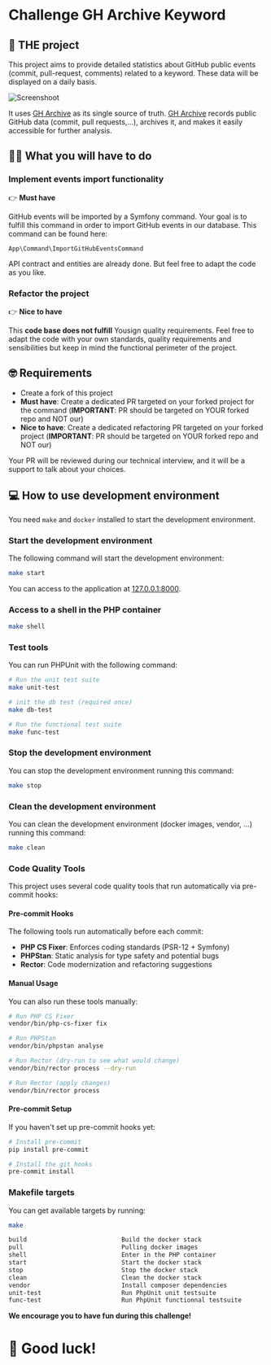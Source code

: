 # Challenge GH Archive Keyword

## :rocket: THE project

This project aims to provide detailed statistics about GitHub public events (commit, pull-request, comments) related to a keyword. These data will be displayed on a daily basis.

![Screenshoot](./challenge-gh-keyword.png)

It uses [GH Archive](https://www.gharchive.org/) as its single source of truth. [GH Archive](https://www.gharchive.org/) records public GitHub data (commit, pull requests,...), archives it, and makes it easily accessible for further analysis.

## :woman_teacher: What you will have to do

### Implement events import functionality

:point_right: **Must have**

GitHub events will be imported by a Symfony command. Your goal is to fulfill this command in order to import GitHub events in our database. This command can be found here:

```
App\Command\ImportGitHubEventsCommand
```

API contract and entities are already done. But feel free to adapt the code as you like.

### Refactor the project

:point_right: **Nice to have**

This **code base does not fulfill** Yousign quality requirements.
Feel free to adapt the code with your own standards, quality requirements and sensibilities but keep in mind the functional perimeter of the project.


## :nerd_face: Requirements

* Create a fork of this project
* **Must have**: Create a dedicated PR targeted on your forked project for the command  (**IMPORTANT**: PR should be targeted on YOUR forked repo and NOT our)
* **Nice to have**: Create a dedicated refactoring PR targeted on your forked project  (**IMPORTANT**: PR should be targeted on YOUR forked repo and NOT our)

Your PR will be reviewed during our technical interview, and it will be a support to talk about your choices.

## :computer: How to use development environment

You need `make` and `docker` installed to start the development environment.

### Start the development environment

The following command will start the development environment:

```bash
make start
```

You can access to the application at [127.0.0.1:8000](http://127.0.0.1:8000/).

### Access to a shell in the PHP container

```bash
make shell
```

### Test tools

You can run PHPUnit with the following command:
```bash
# Run the unit test suite
make unit-test

# init the db test (required once)
make db-test

# Run the functional test suite
make func-test
```

### Stop the development environment

You can stop the development environment running this command:
```bash
make stop
```

### Clean the development environment

You can clean the development environment (docker images, vendor, ...) running this command:
```bash
make clean
```

### Code Quality Tools

This project uses several code quality tools that run automatically via pre-commit hooks:

#### Pre-commit Hooks

The following tools run automatically before each commit:

- **PHP CS Fixer**: Enforces coding standards (PSR-12 + Symfony)
- **PHPStan**: Static analysis for type safety and potential bugs
- **Rector**: Code modernization and refactoring suggestions

#### Manual Usage

You can also run these tools manually:

```bash
# Run PHP CS Fixer
vendor/bin/php-cs-fixer fix

# Run PHPStan
vendor/bin/phpstan analyse

# Run Rector (dry-run to see what would change)
vendor/bin/rector process --dry-run

# Run Rector (apply changes)
vendor/bin/rector process
```

#### Pre-commit Setup

If you haven't set up pre-commit hooks yet:

```bash
# Install pre-commit
pip install pre-commit

# Install the git hooks
pre-commit install
```

### Makefile targets

You can get available targets by running:
```bash
make
```

```bash
build                          Build the docker stack
pull                           Pulling docker images
shell                          Enter in the PHP container
start                          Start the docker stack
stop                           Stop the docker stack
clean                          Clean the docker stack
vendor                         Install composer dependencies
unit-test                      Run PhpUnit unit testsuite
func-test                      Run PhpUnit functionnal testsuite
```
**We encourage you to have fun during this challenge!**

# :muscle: Good luck!
